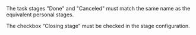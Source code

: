 The task stages "Done" and "Canceled" must match the same name as the
equivalent personal stages.

The checkbox “Closing stage” must be checked in the stage configuration.
